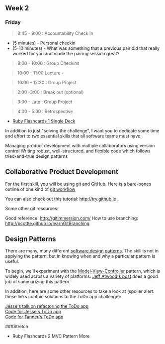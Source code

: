 ## Week 2

### Friday

> 8:45 - 9:00 : Accountability Check In

- (5 minutes) - Personal checkin
- (5-10 minutes) - What was something that a previous pair did that really worked for you and made the pairing session great?

> 9:00 - 10:00 : Group Checkins

> 10:00 - 11:00 Lecture - 

> 10:00 - 12:30 : Group Project 

> 2:00 -3:00 : Break out (optional)

> 3:00 - Late : Group Project

> 4:00 - 5:00 : Retrospective

- [Ruby Flashcards 1 Single Deck]()




In addition to just "solving the challenge", I want you to dedicate some time and effort to two essential skills that all software teams must have:

Managing product development with multiple collaborators using version control
Writing robust, well-structured, and flexible code which follows tried-and-true design patterns

## Collaborative Product Development

For the first skill, you will be using git and GitHub. Here is a bare-bones outline of one kind of [git workflow](https://gist.github.com/dbc-challenges/43860f5056b4955750f6)

You can also check out this tutorial: http://try.github.io.

Some other git resources:

Good reference: http://gitimmersion.com/
How to use branching: http://pcottle.github.io/learnGitBranching


## Design Patterns

There are many, many different [software design patterns](http://en.wikipedia.org/wiki/Software_design_pattern). The skill is not in applying the pattern, but in knowing when and why a particular pattern is useful.

To begin, we'll experiment with the [Model-View-Controller](http://en.wikipedia.org/wiki/Model%E2%80%93view%E2%80%93controller) pattern, which is widely used across a variety of platforms. [Jeff Atwood's post](http://www.codinghorror.com/blog/2008/05/understanding-model-view-controller.html) does a good job of summarizing this pattern.

In addition, here are some other resources to take a look at (spoiler alert: these links contain solutions to the ToDo app challenge):

[Jesse's talk on refactoring the ToDo app](http://shereef.wistia.com/medias/c9cbc4fc79)  
[Code for Jesse's ToDo app](https://gist.github.com/jfarmer/84f158b35f9deaf36a42)  
[Code for Tanner's ToDo app](https://gist.github.com/openspectrum/02239bf831cb7ad4b31f) 

###Stretch

- Ruby Flashcards 2 MVC Pattern More
